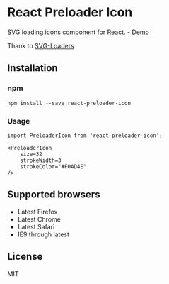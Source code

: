 # React Preloader Icon

SVG loading icons component for React. - [Demo](http://uyeong.github.io/react-preloader-icon)

Thank to [SVG-Loaders](https://github.com/SamHerbert/SVG-Loaders)

## Installation

### npm

```
npm install --save react-preloader-icon
```

### Usage

```
import PreloaderIcon from 'react-preloader-icon';

<PreloaderIcon
    size=32
    strokeWidth=3
    strokeColor="#F0AD4E"
/> 
```

## Supported browsers

  * Latest Firefox
  * Latest Chrome
  * Latest Safari
  * IE9 through latest

## License

MIT
